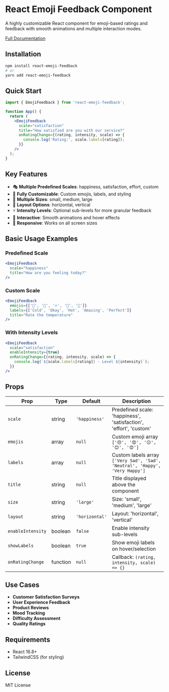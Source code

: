 # React Emoji Feedback Component

A highly customizable React component for emoji-based ratings and feedback with smooth animations and multiple interaction modes.

[Full Documentation](https://evaficy.com/emoji-feedback-component/)

## Installation

```bash
npm install react-emoji-feedback
# or
yarn add react-emoji-feedback
```

## Quick Start

```jsx
import { EmojiFeedback } from 'react-emoji-feedback';

function App() {
  return (
    <EmojiFeedback
      scale="satisfaction"
      title="How satisfied are you with our service?"
      onRatingChange={(rating, intensity, scale) => {
        console.log('Rating:', scale.labels[rating]);
      }}
    />
  );
}
```

## Key Features

- 🎭 **Multiple Predefined Scales**: happiness, satisfaction, effort, custom
- 🎨 **Fully Customizable**: Custom emojis, labels, and styling
- 📏 **Multiple Sizes**: small, medium, large
- 📐 **Layout Options**: horizontal, vertical
- ⚡ **Intensity Levels**: Optional sub-levels for more granular feedback
- 🎯 **Interactive**: Smooth animations and hover effects
- 📱 **Responsive**: Works on all screen sizes

## Basic Usage Examples

### Predefined Scale
```jsx
<EmojiFeedback 
  scale="happiness"
  title="How are you feeling today?"
/>
```

### Custom Scale
```jsx
<EmojiFeedback
  emojis={['🥶', '🙂', '🔥', '🚀', '🌟']}
  labels={['Cold', 'Okay', 'Hot', 'Amazing', 'Perfect']}
  title="Rate the temperature"
/>
```

### With Intensity Levels
```jsx
<EmojiFeedback
  scale="satisfaction"
  enableIntensity={true}
  onRatingChange={(rating, intensity, scale) => {
    console.log(`${scale.labels[rating]} - Level ${intensity}`);
  }}
/>
```

## Props

| Prop | Type | Default | Description |
|------|------|---------|-------------|
| `scale` | string | `'happiness'` | Predefined scale: 'happiness', 'satisfaction', 'effort', 'custom' |
| `emojis` | array | `null` | Custom emoji array `['😞', '😟', '😐', '😊', '😍']` |
| `labels` | array | `null` | Custom labels array `['Very Sad', 'Sad', 'Neutral', 'Happy', 'Very Happy']` |
| `title` | string | `null` | Title displayed above the component |
| `size` | string | `'large'` | Size: 'small', 'medium', 'large' |
| `layout` | string | `'horizontal'` | Layout: 'horizontal', 'vertical' |
| `enableIntensity` | boolean | `false` | Enable intensity sub-levels |
| `showLabels` | boolean | `true` | Show emoji labels on hover/selection |
| `onRatingChange` | function | `null` | Callback: `(rating, intensity, scale) => {}` |

## Use Cases

- **Customer Satisfaction Surveys**
- **User Experience Feedback**
- **Product Reviews**
- **Mood Tracking**
- **Difficulty Assessment**
- **Quality Ratings**

## Requirements

- React 16.8+
- TailwindCSS (for styling)

## License

MIT License
